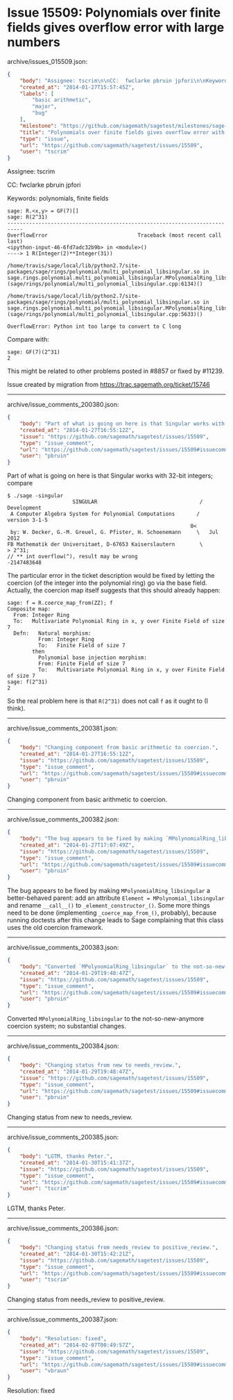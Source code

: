 # Issue 15509: Polynomials over finite fields gives overflow error with large numbers

archive/issues_015509.json:
```json
{
    "body": "Assignee: tscrim\n\nCC:  fwclarke pbruin jpfori\n\nKeywords: polynomials, finite fields\n\n\n```\nsage: R.<x,y> = GF(7)[]\nsage: R(2^31)\n---------------------------------------------------------------------------\nOverflowError                             Traceback (most recent call last)\n<ipython-input-46-6fd7adc32b9b> in <module>()\n----> 1 R(Integer(2)**Integer(31))\n\n/home/travis/sage/local/lib/python2.7/site-packages/sage/rings/polynomial/multi_polynomial_libsingular.so in sage.rings.polynomial.multi_polynomial_libsingular.MPolynomialRing_libsingular.__call__ (sage/rings/polynomial/multi_polynomial_libsingular.cpp:6134)()\n\n/home/travis/sage/local/lib/python2.7/site-packages/sage/rings/polynomial/multi_polynomial_libsingular.so in sage.rings.polynomial.multi_polynomial_libsingular.MPolynomialRing_libsingular._coerce_c_impl (sage/rings/polynomial/multi_polynomial_libsingular.cpp:5633)()\n\nOverflowError: Python int too large to convert to C long\n```\n\n\nCompare with:\n\n```\nsage: GF(7)(2^31)\n2\n```\n\nThis might be related to other problems posted in #8857 or fixed by #11239.\n\nIssue created by migration from https://trac.sagemath.org/ticket/15746\n\n",
    "created_at": "2014-01-27T15:57:45Z",
    "labels": [
        "basic arithmetic",
        "major",
        "bug"
    ],
    "milestone": "https://github.com/sagemath/sagetest/milestones/sage-6.2",
    "title": "Polynomials over finite fields gives overflow error with large numbers",
    "type": "issue",
    "url": "https://github.com/sagemath/sagetest/issues/15509",
    "user": "tscrim"
}
```
Assignee: tscrim

CC:  fwclarke pbruin jpfori

Keywords: polynomials, finite fields


```
sage: R.<x,y> = GF(7)[]
sage: R(2^31)
---------------------------------------------------------------------------
OverflowError                             Traceback (most recent call last)
<ipython-input-46-6fd7adc32b9b> in <module>()
----> 1 R(Integer(2)**Integer(31))

/home/travis/sage/local/lib/python2.7/site-packages/sage/rings/polynomial/multi_polynomial_libsingular.so in sage.rings.polynomial.multi_polynomial_libsingular.MPolynomialRing_libsingular.__call__ (sage/rings/polynomial/multi_polynomial_libsingular.cpp:6134)()

/home/travis/sage/local/lib/python2.7/site-packages/sage/rings/polynomial/multi_polynomial_libsingular.so in sage.rings.polynomial.multi_polynomial_libsingular.MPolynomialRing_libsingular._coerce_c_impl (sage/rings/polynomial/multi_polynomial_libsingular.cpp:5633)()

OverflowError: Python int too large to convert to C long
```


Compare with:

```
sage: GF(7)(2^31)
2
```

This might be related to other problems posted in #8857 or fixed by #11239.

Issue created by migration from https://trac.sagemath.org/ticket/15746





---

archive/issue_comments_200380.json:
```json
{
    "body": "Part of what is going on here is that Singular works with 32-bit integers; compare\n\n```\n$ ./sage -singular\n                     SINGULAR                                 /  Development\n A Computer Algebra System for Polynomial Computations       /   version 3-1-5\n                                                           0<\n by: W. Decker, G.-M. Greuel, G. Pfister, H. Schoenemann     \\   Jul 2012\nFB Mathematik der Universitaet, D-67653 Kaiserslautern        \\\n> 2^31;\n// ** int overflow(^), result may be wrong\n-2147483648\n```\n\nThe particular error in the ticket description would be fixed by letting the coercion (of the integer into the polynomial ring) go via the base field.  Actually, the coercion map itself suggests that this should already happen:\n\n```\nsage: f = R.coerce_map_from(ZZ); f\nComposite map:\n  From: Integer Ring\n  To:   Multivariate Polynomial Ring in x, y over Finite Field of size 7\n  Defn:   Natural morphism:\n          From: Integer Ring\n          To:   Finite Field of size 7\n        then\n          Polynomial base injection morphism:\n          From: Finite Field of size 7\n          To:   Multivariate Polynomial Ring in x, y over Finite Field of size 7\nsage: f(2^31)\n2\n```\n\nSo the real problem here is that `R(2^31)` does not call `f` as it ought to (I think).",
    "created_at": "2014-01-27T16:55:12Z",
    "issue": "https://github.com/sagemath/sagetest/issues/15509",
    "type": "issue_comment",
    "url": "https://github.com/sagemath/sagetest/issues/15509#issuecomment-200380",
    "user": "pbruin"
}
```

Part of what is going on here is that Singular works with 32-bit integers; compare

```
$ ./sage -singular
                     SINGULAR                                 /  Development
 A Computer Algebra System for Polynomial Computations       /   version 3-1-5
                                                           0<
 by: W. Decker, G.-M. Greuel, G. Pfister, H. Schoenemann     \   Jul 2012
FB Mathematik der Universitaet, D-67653 Kaiserslautern        \
> 2^31;
// ** int overflow(^), result may be wrong
-2147483648
```

The particular error in the ticket description would be fixed by letting the coercion (of the integer into the polynomial ring) go via the base field.  Actually, the coercion map itself suggests that this should already happen:

```
sage: f = R.coerce_map_from(ZZ); f
Composite map:
  From: Integer Ring
  To:   Multivariate Polynomial Ring in x, y over Finite Field of size 7
  Defn:   Natural morphism:
          From: Integer Ring
          To:   Finite Field of size 7
        then
          Polynomial base injection morphism:
          From: Finite Field of size 7
          To:   Multivariate Polynomial Ring in x, y over Finite Field of size 7
sage: f(2^31)
2
```

So the real problem here is that `R(2^31)` does not call `f` as it ought to (I think).



---

archive/issue_comments_200381.json:
```json
{
    "body": "Changing component from basic arithmetic to coercion.",
    "created_at": "2014-01-27T16:55:12Z",
    "issue": "https://github.com/sagemath/sagetest/issues/15509",
    "type": "issue_comment",
    "url": "https://github.com/sagemath/sagetest/issues/15509#issuecomment-200381",
    "user": "pbruin"
}
```

Changing component from basic arithmetic to coercion.



---

archive/issue_comments_200382.json:
```json
{
    "body": "The bug appears to be fixed by making `MPolynomialRing_libsingular` a better-behaved parent: add an attribute `Element = MPolynomial_libsingular` and rename `__call__()` to `_element_constructor_()`.  Some more things need to be done (implementing `_coerce_map_from_()`, probably), because running doctests after this change leads to Sage complaining that this class uses the old coercion framework.",
    "created_at": "2014-01-27T17:07:49Z",
    "issue": "https://github.com/sagemath/sagetest/issues/15509",
    "type": "issue_comment",
    "url": "https://github.com/sagemath/sagetest/issues/15509#issuecomment-200382",
    "user": "pbruin"
}
```

The bug appears to be fixed by making `MPolynomialRing_libsingular` a better-behaved parent: add an attribute `Element = MPolynomial_libsingular` and rename `__call__()` to `_element_constructor_()`.  Some more things need to be done (implementing `_coerce_map_from_()`, probably), because running doctests after this change leads to Sage complaining that this class uses the old coercion framework.



---

archive/issue_comments_200383.json:
```json
{
    "body": "Converted `MPolynomialRing_libsingular` to the not-so-new-anymore coercion system; no substantial changes.",
    "created_at": "2014-01-29T19:48:47Z",
    "issue": "https://github.com/sagemath/sagetest/issues/15509",
    "type": "issue_comment",
    "url": "https://github.com/sagemath/sagetest/issues/15509#issuecomment-200383",
    "user": "pbruin"
}
```

Converted `MPolynomialRing_libsingular` to the not-so-new-anymore coercion system; no substantial changes.



---

archive/issue_comments_200384.json:
```json
{
    "body": "Changing status from new to needs_review.",
    "created_at": "2014-01-29T19:48:47Z",
    "issue": "https://github.com/sagemath/sagetest/issues/15509",
    "type": "issue_comment",
    "url": "https://github.com/sagemath/sagetest/issues/15509#issuecomment-200384",
    "user": "pbruin"
}
```

Changing status from new to needs_review.



---

archive/issue_comments_200385.json:
```json
{
    "body": "LGTM, thanks Peter.",
    "created_at": "2014-01-30T15:41:37Z",
    "issue": "https://github.com/sagemath/sagetest/issues/15509",
    "type": "issue_comment",
    "url": "https://github.com/sagemath/sagetest/issues/15509#issuecomment-200385",
    "user": "tscrim"
}
```

LGTM, thanks Peter.



---

archive/issue_comments_200386.json:
```json
{
    "body": "Changing status from needs_review to positive_review.",
    "created_at": "2014-01-30T15:42:21Z",
    "issue": "https://github.com/sagemath/sagetest/issues/15509",
    "type": "issue_comment",
    "url": "https://github.com/sagemath/sagetest/issues/15509#issuecomment-200386",
    "user": "tscrim"
}
```

Changing status from needs_review to positive_review.



---

archive/issue_comments_200387.json:
```json
{
    "body": "Resolution: fixed",
    "created_at": "2014-02-07T00:49:57Z",
    "issue": "https://github.com/sagemath/sagetest/issues/15509",
    "type": "issue_comment",
    "url": "https://github.com/sagemath/sagetest/issues/15509#issuecomment-200387",
    "user": "vbraun"
}
```

Resolution: fixed
